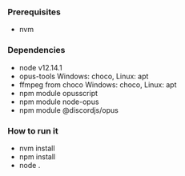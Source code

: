### Prerequisites
- nvm
### Dependencies
- node v12.14.1
- opus-tools Windows: choco, Linux: apt
- ffmpeg from choco Windows: choco, Linux: apt
- npm module opusscript
- npm module node-opus
- npm module @discordjs/opus
### How to run it
- nvm install
- npm install
- node .
